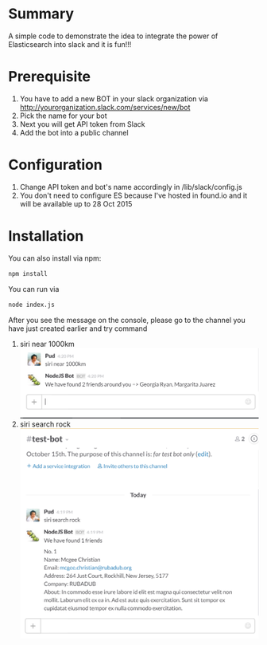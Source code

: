 Summary
=======
A simple code to demonstrate the idea to integrate the power of Elasticsearch into slack and it is fun!!!

Prerequisite
============
1. You have to add a new BOT in your slack organization via http://yourorganization.slack.com/services/new/bot
2. Pick the name for your bot
3. Next you will get API token from Slack
4. Add the bot into a public channel


Configuration
=============
1. Change API token and bot's name accordingly in /lib/slack/config.js
2. You don't need to configure ES because I've hosted in found.io and it will be available up to 28 Oct 2015

Installation
============
You can also install via npm:
```sh
npm install
```

You can run via 
```sh
node index.js
```

After you see the message on the console, please go to the channel you have just created earlier and try command

1. siri near 1000km
![alt tag](https://raw.githubusercontent.com/pudkrong/slackbot/master/data/screenshot/near.png)  
2. siri search rock
![alt tag](https://raw.githubusercontent.com/pudkrong/slackbot/master/data/screenshot/search.png)  


